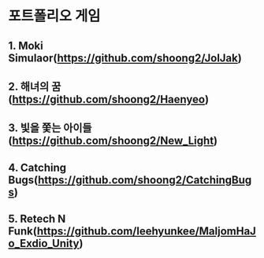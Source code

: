 # 포트폴리오 게임

## 1. Moki Simulaor(https://github.com/shoong2/JolJak)
## 2. 해녀의 꿈(https://github.com/shoong2/Haenyeo)
## 3. 빛을 쫓는 아이들(https://github.com/shoong2/New_Light)
## 4. Catching Bugs(https://github.com/shoong2/CatchingBugs)
## 5. Retech N Funk(https://github.com/leehyunkee/MaljomHaJo_Exdio_Unity)

